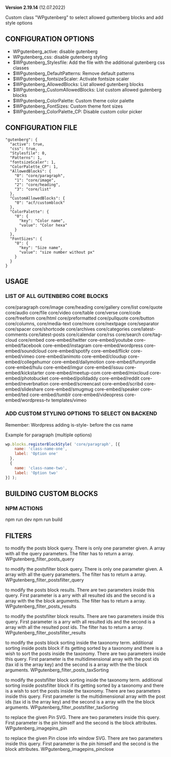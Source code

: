**Version 2.19.14** (12.07.2022)

Custom class "WPgutenberg" to select allowed guttenberg blocks and add style options

## CONFIGURATION OPTIONS
* WPgutenberg_active: disable gutenberg
* WPgutenberg_css: disable gutenberg styling
* $WPgutenberg_Stylesfile: Add the file with the additional gutenberg css classes
* $WPgutenberg_DefaultPatterns: Remove default patterns
* $WPgutenberg_fontsizeScaler: Activate fontsize scaler
* $WPgutenberg_AllowedBlocks: List allowed gutenberg blocks
* $WPgutenberg_CustomAllowedBlocks: List custom allowed gutenberg blocks
* $WPgutenberg_ColorPalette: Custom theme color palette
* $WPgutenberg_FontSizes: Custom theme font sizes
* $WPgutenberg_ColorPalette_CP: Disable custom color picker

## CONFIGURATION FILE
```
"gutenberg": {
  "active": true,
  "css": true,
  "Stylesfile": 0,
  "Patterns": 1,
  "fontsizeScaler": 1,
  "ColorPalette_CP": 1,
  "AllowedBlocks": {
    "0": "core/paragraph",
    "1": "core/image",
    "2": "core/heading",
    "3": "core/list"
  },
  "CustomAllowedBlocks": {
    "0": "acf/customblock"
  },
  "ColorPalette": {
    "0": {
      "key": "Color name",
      "value": "Color hexa"
    }
  },
  "FontSizes": {
    "0": {
      "key": "Size name",
      "value": "size number without px"
    }
  }
}
```


## USAGE

### LIST OF ALL GUTENBERG CORE BLOCKS
core/paragraph
core/image
core/heading
core/gallery
core/list
core/quote
core/audio
core/file
core/video
core/table
core/verse
core/code
core/freeform
core/html
core/preformatted
core/pullquote
core/button
core/columns,
core/media-text
core/more
core/nextpage
core/separator
core/spacer
core/shortcode
core/archives
core/categories
core/latest-comments
core/latest-posts
core/calendar
core/rss
core/search
core/tag-cloud
core/embed
core-embed/twitter
core-embed/youtube
core-embed/facebook
core-embed/instagram
core-embed/wordpress
core-embed/soundcloud
core-embed/spotify
core-embed/flickr
core-embed/vimeo
core-embed/animoto
core-embed/cloudup
core-embed/collegehumor
core-embed/dailymotion
core-embed/funnyordie
core-embed/hulu
core-embed/imgur
core-embed/issuu
core-embed/kickstarter
core-embed/meetup-com
core-embed/mixcloud
core-embed/photobucket
core-embed/polldaddy
core-embed/reddit
core-embed/reverbnation
core-embed/screencast
core-embed/scribd
core-embed/slideshare
core-embed/smugmug
core-embed/speaker
core-embed/ted
core-embed/tumblr
core-embed/videopress
core-embed/wordpress-tv
templates/vimeo

### ADD CUSTOM STYLING OPTIONS TO SELECT ON BACKEND
Remember: Wordpress adding is-style- before the css name

Example for paragraph (multiple options)
```js
wp.blocks.registerBlockStyle( 'core/paragraph', [{
    name: 'class-name-one',
    label: 'Option one'
  },
  {
    name: 'class-name-two',
    label: 'Option two'
}] );
```


## BUILDING CUSTOM BLOCKS

### NPM ACTIONS
npm run dev
npm run build


## FILTERS
to modify the posts block query.
There is only one parameter given. A array with all the query parameters.
The filter has to return a array.
WPgutenberg_filter_posts_query

to modify the postsfilter block query.
There is only one parameter given. A array with all the query parameters.
The filter has to return a array.
WPgutenberg_filter_postsfilter_query

to modify the posts block results.
There are two parameters inside this query. First parameter is a arry with all resulted ids and the second is a array with the the block arguments.
The filter has to return a array.
WPgutenberg_filter_posts_results

to modify the postsfilter block results.
There are two parameters inside this query. First parameter is a arry with all resulted ids and the second is a array with all the resulted post ids.
The filter has to return a array.
WPgutenberg_filter_postsfilter_results

to modify the posts block sorting inside the taxonomy term.
additional sorting inside posts block if its getting sorted by a taxonomy and there is a wish to sort the posts inside the taxonomy.
There are two parameters inside this query. First parameter is the multidimensional array with the post ids (tax id is the array key) and the second is a array with the the block arguments.
WPgutenberg_filter_posts_taxSorting

to modify the postsfilter block sorting inside the taxonomy term.
additional sorting inside postsfilter block if its getting sorted by a taxonomy and there is a wish to sort the posts inside the taxonomy.
There are two parameters inside this query. First parameter is the multidimensional array with the post ids (tax id is the array key) and the second is a array with the the block arguments.
WPgutenberg_filter_postsfilter_taxSorting

to replace the given Pin SVG.
There are two parameters inside this query. First parameter is the pin himself and the second is the block attributes.
WPgutenberg_imagepins_pin

to replace the given Pin close info window SVG.
There are two parameters inside this query. First parameter is the pin himself and the second is the block attributes.
WPgutenberg_imagepins_pinclose
